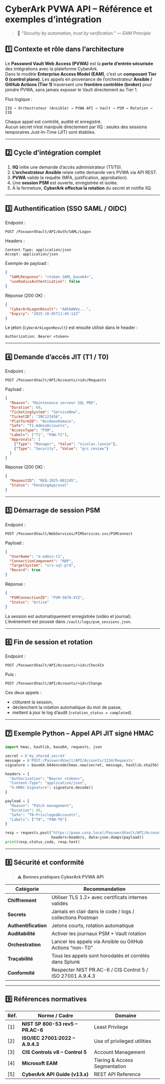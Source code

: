 # CyberArk PVWA API – Référence et exemples d’intégration

> 💬 *“Security by automation, trust by verification.” — EAM Principle*

## 1️⃣ Contexte et rôle dans l’architecture

Le **Password Vault Web Access (PVWA)** est la **porte d’entrée sécurisée** des intégrations avec la plateforme CyberArk.  
Dans le modèle **Enterprise Access Model (EAM)**, c’est un **composant Tier 0 (control plane)**. Les appels en provenance de l’orchestrateur **Ansible / GitHub Actions (Tier 1)** traversent une **frontière contrôlée (broker)** pour joindre PVWA, sans jamais exposer le Vault directement au Tier 1.

Flux logique :
```
IIQ → Orchestrateur (Ansible) → PVWA API → Vault → PSM → Rotation → IIQ
```

Chaque appel est contrôlé, audité et enregistré.  
Aucun secret n’est manipulé directement par IIQ : seules des sessions temporaires Just-In-Time (JIT) sont établies.

---

## 2️⃣ Cycle d’intégration complet

1. **IIQ** initie une demande d’accès administrateur (T1/T0).  
2. **L’orchestrateur Ansible** relaie cette demande vers PVWA via API REST.  
3. **PVWA** valide la requête (MFA, justification, approbation).  
4. Une **session PSM** est ouverte, enregistrée et isolée.  
5. À la fermeture, **CyberArk effectue la rotation** du secret et notifie IIQ.  

---

## 3️⃣ Authentification (SSO SAML / OIDC)

Endpoint :  
```
POST /PasswordVault/API/Auth/SAML/Logon
```
Headers :
```http
Content-Type: application/json
Accept: application/json
```
Exemple de payload :
```json
{
  "SAMLResponse": "<token_SAML_base64>",
  "useRadiusAuthentication": false
}
```
Réponse (200 OK) :
```json
{
  "CyberArkLogonResult": "AAEAAWVy...",
  "Expiry": "2025-10-05T11:45:12Z"
}
```
Le jeton (`CyberArkLogonResult`) est ensuite utilisé dans le header :
```
Authorization: Bearer <token>
```

---

## 4️⃣ Demande d’accès JIT (T1 / T0)

Endpoint :  
```
POST /PasswordVault/API/Accounts/<id>/Requests
```
Payload :
```json
{
  "Reason": "Maintenance serveur SQL PRD",
  "Duration": 60,
  "TicketingSystem": "ServiceNow",
  "TicketID": "INC123456",
  "PlatformID": "WindowsDomain",
  "Safe": "T1-AdminAccounts",
  "AccessType": "PSM",
  "Labels": ["T1", "PAW-T1"],
  "Approvals": [
    {"Type": "Manager", "Value": "nicolas.lavoie"},
    {"Type": "Security", "Value": "grc.review"}
  ]
}
```
Réponse (200 OK) :
```json
{
  "RequestID": "REQ-2025-001245",
  "Status": "PendingApproval"
}
```

---

## 5️⃣ Démarrage de session PSM

Endpoint :
```
POST /PasswordVault/WebServices/PIMServices.svc/PSMConnect
```
Payload :
```json
{
  "UserName": "a-admin-t1",
  "ConnectionComponent": "RDP",
  "TargetSystem": "srv-sql-prd",
  "Record": true
}
```
Réponse :
```json
{
  "PSMConnectionID": "PSM-5678-XYZ",
  "Status": "Active"
}
```
La session est automatiquement enregistrée (vidéo et journal).  
L’événement est poussé dans `/vault/logs/psm_sessions.json`.

---

## 6️⃣ Fin de session et rotation

Endpoint :
```
POST /PasswordVault/API/Accounts/<id>/CheckIn
```
Puis :
```
POST /PasswordVault/API/Accounts/<id>/Change
```
Ces deux appels :
- clôturent la session,  
- déclenchent la rotation automatique du mot de passe,  
- mettent à jour le log d’audit (`rotation_status = completed`).

---

## 7️⃣ Exemple Python – Appel API JIT signé HMAC

```python
import hmac, hashlib, base64, requests, json

secret = b'my_shared_secret'
message = b'POST:/PasswordVault/API/Accounts/1234/Requests'
signature = base64.b64encode(hmac.new(secret, message, hashlib.sha256).digest())

headers = {
  "Authorization": "Bearer <token>",
  "Content-Type": "application/json",
  "X-HMAC-Signature": signature.decode()
}

payload = {
  "Reason": "Patch management",
  "Duration": 45,
  "Safe": "T0-PrivilegedAccounts",
  "Labels": ["T0", "PAW-T0"]
}

resp = requests.post("https://pvwa.corp.local/PasswordVault/API/Accounts/1234/Requests",
                     headers=headers, data=json.dumps(payload))
print(resp.status_code, resp.text)
```

---

## 8️⃣ Sécurité et conformité

> ⚠️ **Bonnes pratiques CyberArk PVWA API**

| Catégorie | Recommandation |
|------------|----------------|
| **Chiffrement** | Utiliser TLS 1.2+ avec certificats internes validés |
| **Secrets** | Jamais en clair dans le code / logs / collections Postman |
| **Authentification** | Jetons courts, rotation automatique |
| **Auditabilité** | Activer les journaux PSM + Vault rotation |
| **Orchestration** | Lancer les appels via Ansible ou GitHub Actions “non-T0” |
| **Traçabilité** | Tous les appels sont horodatés et corrélés dans Splunk |
| **Conformité** | Respecter NIST PR.AC-6 / CIS Control 5 / ISO 27001 A.9.4.3 |

---

## 9️⃣ Références normatives

| Réf. | Norme / Cadre | Domaine |
|------|----------------|---------|
| [1] | **NIST SP 800-53 rev5 – PR.AC-6** | Least Privilege |
| [2] | **ISO/IEC 27001:2022 – A.9.4.3** | Use of privileged utilities |
| [3] | **CIS Controls v8 – Control 5** | Account Management |
| [4] | **Microsoft EAM** | Tiering & Access Segmentation |
| [5] | **CyberArk API Guide (v13.x)** | REST API Reference |
